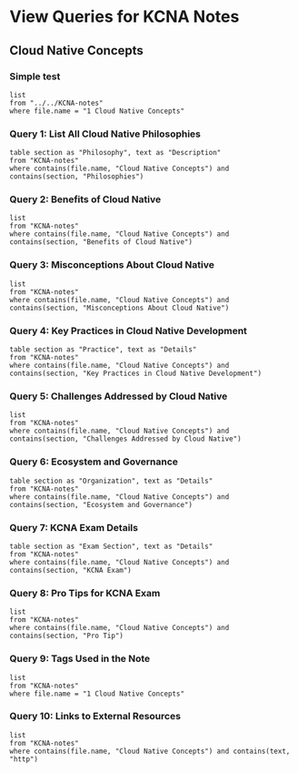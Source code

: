 #  View Queries for KCNA Notes

## Cloud Native Concepts

### Simple test




```dataview
list
from "../../KCNA-notes"
where file.name = "1 Cloud Native Concepts"
```

### Query 1: List All Cloud Native Philosophies

```dataview
table section as "Philosophy", text as "Description"
from "KCNA-notes"
where contains(file.name, "Cloud Native Concepts") and contains(section, "Philosophies")
```

### Query 2: Benefits of Cloud Native

```dataview
list
from "KCNA-notes"
where contains(file.name, "Cloud Native Concepts") and contains(section, "Benefits of Cloud Native")
```

### Query 3: Misconceptions About Cloud Native

```dataview
list
from "KCNA-notes"
where contains(file.name, "Cloud Native Concepts") and contains(section, "Misconceptions About Cloud Native")
```

### Query 4: Key Practices in Cloud Native Development

```dataview
table section as "Practice", text as "Details"
from "KCNA-notes"
where contains(file.name, "Cloud Native Concepts") and contains(section, "Key Practices in Cloud Native Development")
```

### Query 5: Challenges Addressed by Cloud Native

```dataview
list
from "KCNA-notes"
where contains(file.name, "Cloud Native Concepts") and contains(section, "Challenges Addressed by Cloud Native")
```

### Query 6: Ecosystem and Governance

```dataview
table section as "Organization", text as "Details"
from "KCNA-notes"
where contains(file.name, "Cloud Native Concepts") and contains(section, "Ecosystem and Governance")
```

### Query 7: KCNA Exam Details

```dataview
table section as "Exam Section", text as "Details"
from "KCNA-notes"
where contains(file.name, "Cloud Native Concepts") and contains(section, "KCNA Exam")
```

### Query 8: Pro Tips for KCNA Exam

```dataview
list
from "KCNA-notes"
where contains(file.name, "Cloud Native Concepts") and contains(section, "Pro Tip")
```

### Query 9: Tags Used in the Note

```dataview
list
from "KCNA-notes"
where file.name = "1 Cloud Native Concepts"
```

### Query 10: Links to External Resources

```dataview
list
from "KCNA-notes"
where contains(file.name, "Cloud Native Concepts") and contains(text, "http")
```
